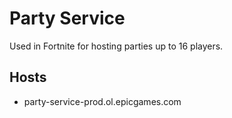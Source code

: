 # Party Service

Used in Fortnite for hosting parties up to 16 players.

## Hosts

- party-service-prod.ol.epicgames.com